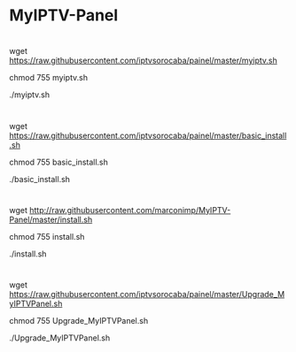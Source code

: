 # MyIPTV-Panel
#
wget https://raw.githubusercontent.com/iptvsorocaba/painel/master/myiptv.sh

chmod 755 myiptv.sh

./myiptv.sh
#
wget https://raw.githubusercontent.com/iptvsorocaba/painel/master/basic_install.sh

chmod 755 basic_install.sh

./basic_install.sh
#
wget http://raw.githubusercontent.com/marconimp/MyIPTV-Panel/master/install.sh

chmod 755 install.sh

./install.sh

#
wget https://raw.githubusercontent.com/iptvsorocaba/painel/master/Upgrade_MyIPTVPanel.sh

chmod 755 Upgrade_MyIPTVPanel.sh

./Upgrade_MyIPTVPanel.sh

#
